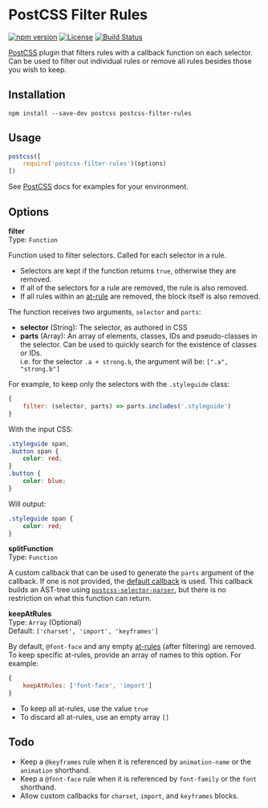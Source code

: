 # PostCSS Filter Rules

[![npm version](https://badge.fury.io/js/postcss-filter-rules.svg)](https://badge.fury.io/js/postcss-filter-rules)
[![License](https://img.shields.io/npm/l/postcss-filter-rules.svg)](https://github.com/lachlanmcdonald/postcss-filter-rules/blob/master/LICENSE)
[![Build Status](https://travis-ci.org/lachlanmcdonald/postcss-filter-rules.svg?branch=master)](https://travis-ci.org/lachlanmcdonald/postcss-filter-rules)

[PostCSS] plugin that filters rules with a callback function on each selector. Can be used to filter out individual rules or remove all rules besides those you wish to keep.

## Installation

```shell
npm install --save-dev postcss postcss-filter-rules
```

## Usage

```js
postcss([
    require('postcss-filter-rules')(options)
])
```

See [PostCSS] docs for examples for your environment.

## Options

**filter**  
Type: `Function`

Function used to filter selectors. Called for each selector in a rule.

- Selectors are kept if the function returns `true`, otherwise they are removed.
- If all of the selectors for a rule are removed, the rule is also removed.
- If all rules within an [at-rule] are removed, the block itself is also removed.

The function receives two arguments, `selector` and `parts`:

- **selector** (String): The selector, as authored in CSS
- **parts** (Array): An array of elements, classes, IDs and pseudo-classes in the selector. Can be used to quickly search for the existence of classes or IDs.  
i.e. for the selector `.a + strong.b`, the argument will be: `[".a", "strong.b"]`

For example, to keep only the selectors with the `.styleguide` class:

```js
{
	filter: (selector, parts) => parts.includes('.styleguide')
}
```

With the input CSS:

```css
.styleguide span,
.button span {
	color: red;
}
.button {
	color: blue;
}
```

Will output:

```css
.styleguide span {
	color: red;
}
```

**splitFunction**  
Type: `Function`

A custom callback that can be used to generate the `parts` argument of the callback. If one is not provided, the [default callback](https://github.com/lachlanmcdonald/postcss-filter-rules/blob/master/splitSelectors.js) is used. This callback builds an AST-tree using [`postcss-selector-parser`](https://www.npmjs.com/package/postcss-selector-parser), but there is no restriction on what this function can return.

**keepAtRules**  
Type: `Array` (Optional)  
Default: `['charset', 'import', 'keyframes']`

By default, `@font-face` and any empty [at-rules] (after filtering) are removed. To keep specific at-rules, provide an array of names to this option. For example:

```js
{
	keepAtRules: ['font-face', 'import']
}
```

- To keep all at-rules, use the value `true`
- To discard all at-rules, use an empty array `[]`

## Todo

- Keep a `@keyframes` rule when it is referenced by `animation-name` or the `animation` shorthand.
- Keep a `@font-face` rule when it is referenced by `font-family` or the `font` shorthand.
- Allow custom callbacks for `charset`, `import`, and `keyframes` blocks.

[grunt-postcss]: https://github.com/nDmitry/grunt-postcss
[PostCSS]:       https://github.com/postcss/postcss
[at-rule]:       https://developer.mozilla.org/en-US/docs/Web/CSS/At-rule
[at-rules]:      https://developer.mozilla.org/en-US/docs/Web/CSS/At-rule
